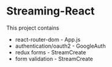 # Streaming-React
This project contains
- react-router-dom - App.js
- authentication/oauth2 - GoogleAuth
- redux forms - StreamCreate
- form validation - StreamCreate
